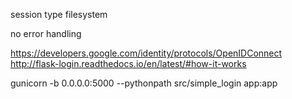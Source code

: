 session type filesystem

no error handling


https://developers.google.com/identity/protocols/OpenIDConnect
http://flask-login.readthedocs.io/en/latest/#how-it-works


gunicorn -b 0.0.0.0:5000 --pythonpath src/simple_login  app:app
